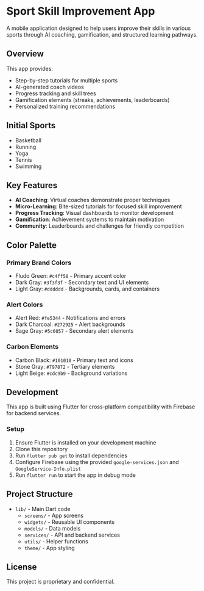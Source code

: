 # Sport Skill Improvement App

A mobile application designed to help users improve their skills in various sports through AI coaching, gamification, and structured learning pathways.

## Overview

This app provides:

- Step-by-step tutorials for multiple sports
- AI-generated coach videos
- Progress tracking and skill trees
- Gamification elements (streaks, achievements, leaderboards)
- Personalized training recommendations

## Initial Sports

- Basketball
- Running
- Yoga
- Tennis
- Swimming

## Key Features

- **AI Coaching**: Virtual coaches demonstrate proper techniques
- **Micro-Learning**: Bite-sized tutorials for focused skill improvement
- **Progress Tracking**: Visual dashboards to monitor development
- **Gamification**: Achievement systems to maintain motivation
- **Community**: Leaderboards and challenges for friendly competition

## Color Palette

### Primary Brand Colors
- Fludo Green: `#c4ff58` - Primary accent color
- Dark Gray: `#3f3f3f` - Secondary text and UI elements
- Light Gray: `#dddddd` - Backgrounds, cards, and containers

### Alert Colors
- Alert Red: `#fe5344` - Notifications and errors
- Dark Charcoal: `#272925` - Alert backgrounds
- Sage Gray: `#5c6057` - Secondary alert elements

### Carbon Elements
- Carbon Black: `#101010` - Primary text and icons
- Stone Gray: `#797872` - Tertiary elements
- Light Beige: `#cdc9b9` - Background variations

## Development

This app is built using Flutter for cross-platform compatibility with Firebase for backend services.

### Setup

1. Ensure Flutter is installed on your development machine
2. Clone this repository
3. Run `flutter pub get` to install dependencies
4. Configure Firebase using the provided `google-services.json` and `GoogleService-Info.plist`
5. Run `flutter run` to start the app in debug mode

## Project Structure

- `lib/` - Main Dart code
  - `screens/` - App screens
  - `widgets/` - Reusable UI components
  - `models/` - Data models
  - `services/` - API and backend services
  - `utils/` - Helper functions
  - `theme/` - App styling

## License

This project is proprietary and confidential.
